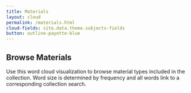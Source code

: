 ```yaml
---
title: Materials
layout: cloud
permalink: /materials.html
cloud-fields: site.data.theme.subjects-fields
button: outline-payette-blue
---
```


## Browse Materials

Use this word cloud visualization to browse material types included in the collection.
Word size is determined by frequency and all words link to a corresponding collection search.
